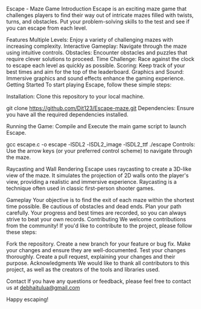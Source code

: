 Escape - Maze Game
Introduction
Escape is an exciting maze game that challenges players to find their way out of intricate mazes filled with twists, turns, and obstacles. Put your problem-solving skills to the test and see if you can escape from each level.

Features
Multiple Levels: Enjoy a variety of challenging mazes with increasing complexity.
Interactive Gameplay: Navigate through the maze using intuitive controls.
Obstacles: Encounter obstacles and puzzles that require clever solutions to proceed.
Time Challenge: Race against the clock to escape each level as quickly as possible.
Scoring: Keep track of your best times and aim for the top of the leaderboard.
Graphics and Sound: Immersive graphics and sound effects enhance the gaming experience.
Getting Started
To start playing Escape, follow these simple steps:

Installation: Clone this repository to your local machine.

git clone https://github.com/Dit123/Escape-maze.git
Dependencies: Ensure you have all the required dependencies installed.

Running the Game: Compile and Execute the main game script to launch Escape.

gcc escape.c -o escape -lSDL2 -lSDL2_image -lSDL2_ttf
./escape
Controls: Use the arrow keys (or your preferred control scheme) to navigate through the maze.

Raycasting and Wall Rendering
Escape uses raycasting to create a 3D-like view of the maze. It simulates the projection of 2D walls onto the player's view, providing a realistic and immersive experience. Raycasting is a technique often used in classic first-person shooter games.

Gameplay
Your objective is to find the exit of each maze within the shortest time possible.
Be cautious of obstacles and dead ends. Plan your path carefully.
Your progress and best times are recorded, so you can always strive to beat your own records.
Contributing
We welcome contributions from the community! If you'd like to contribute to the project, please follow these steps:

Fork the repository.
Create a new branch for your feature or bug fix.
Make your changes and ensure they are well-documented.
Test your changes thoroughly.
Create a pull request, explaining your changes and their purpose.
Acknowledgments
We would like to thank all contributors to this project, as well as the creators of the tools and libraries used.

Contact
If you have any questions or feedback, please feel free to contact us at debhaitulua@gmail.com

Happy escaping!
